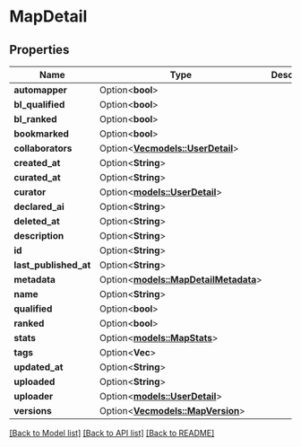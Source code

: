 # MapDetail

## Properties

Name | Type | Description | Notes
------------ | ------------- | ------------- | -------------
**automapper** | Option<**bool**> |  | [optional]
**bl_qualified** | Option<**bool**> |  | [optional]
**bl_ranked** | Option<**bool**> |  | [optional]
**bookmarked** | Option<**bool**> |  | [optional]
**collaborators** | Option<[**Vec<models::UserDetail>**](UserDetail.md)> |  | [optional]
**created_at** | Option<**String**> |  | [optional]
**curated_at** | Option<**String**> |  | [optional]
**curator** | Option<[**models::UserDetail**](UserDetail.md)> |  | [optional]
**declared_ai** | Option<**String**> |  | [optional]
**deleted_at** | Option<**String**> |  | [optional]
**description** | Option<**String**> |  | [optional]
**id** | Option<**String**> |  | [optional]
**last_published_at** | Option<**String**> |  | [optional]
**metadata** | Option<[**models::MapDetailMetadata**](MapDetailMetadata.md)> |  | [optional]
**name** | Option<**String**> |  | [optional]
**qualified** | Option<**bool**> |  | [optional]
**ranked** | Option<**bool**> |  | [optional]
**stats** | Option<[**models::MapStats**](MapStats.md)> |  | [optional]
**tags** | Option<**Vec<String>**> |  | [optional]
**updated_at** | Option<**String**> |  | [optional]
**uploaded** | Option<**String**> |  | [optional]
**uploader** | Option<[**models::UserDetail**](UserDetail.md)> |  | [optional]
**versions** | Option<[**Vec<models::MapVersion>**](MapVersion.md)> |  | [optional]

[[Back to Model list]](../README.md#documentation-for-models) [[Back to API list]](../README.md#documentation-for-api-endpoints) [[Back to README]](../README.md)


